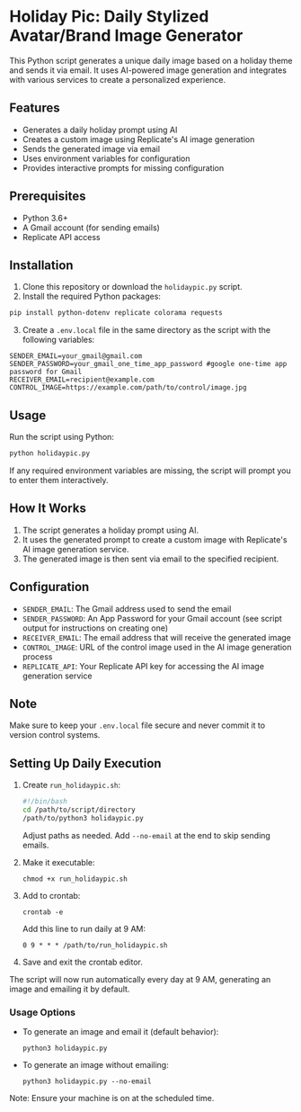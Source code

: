# Holiday Pic: Daily Stylized Avatar/Brand Image Generator

This Python script generates a unique daily image based on a holiday theme and sends it via email. It uses AI-powered image generation and integrates with various services to create a personalized experience.

## Features

- Generates a daily holiday prompt using AI
- Creates a custom image using Replicate's AI image generation
- Sends the generated image via email
- Uses environment variables for configuration
- Provides interactive prompts for missing configuration

## Prerequisites

- Python 3.6+
- A Gmail account (for sending emails)
- Replicate API access

## Installation

1. Clone this repository or download the `holidaypic.py` script.
2. Install the required Python packages:

```bash
pip install python-dotenv replicate colorama requests
```

3. Create a `.env.local` file in the same directory as the script with the following variables:

```
SENDER_EMAIL=your_gmail@gmail.com
SENDER_PASSWORD=your_gmail_one_time_app_password #google one-time app password for Gmail
RECEIVER_EMAIL=recipient@example.com
CONTROL_IMAGE=https://example.com/path/to/control/image.jpg
```

## Usage

Run the script using Python:

```bash
python holidaypic.py
```

If any required environment variables are missing, the script will prompt you to enter them interactively.

## How It Works

1. The script generates a holiday prompt using AI.
2. It uses the generated prompt to create a custom image with Replicate's AI image generation service.
3. The generated image is then sent via email to the specified recipient.

## Configuration

- `SENDER_EMAIL`: The Gmail address used to send the email
- `SENDER_PASSWORD`: An App Password for your Gmail account (see script output for instructions on creating one)
- `RECEIVER_EMAIL`: The email address that will receive the generated image
- `CONTROL_IMAGE`: URL of the control image used in the AI image generation process
- `REPLICATE_API`: Your Replicate API key for accessing the AI image generation service

## Note

Make sure to keep your `.env.local` file secure and never commit it to version control systems.

## Setting Up Daily Execution

1. Create `run_holidaypic.sh`:

   ```bash
   #!/bin/bash
   cd /path/to/script/directory
   /path/to/python3 holidaypic.py
   ```

   Adjust paths as needed. Add `--no-email` at the end to skip sending emails.

2. Make it executable:

   ```
   chmod +x run_holidaypic.sh
   ```

3. Add to crontab:

   ```
   crontab -e
   ```

   Add this line to run daily at 9 AM:

   ```
   0 9 * * * /path/to/run_holidaypic.sh
   ```

4. Save and exit the crontab editor.

The script will now run automatically every day at 9 AM, generating an image and emailing it by default.

### Usage Options

- To generate an image and email it (default behavior):
  ```
  python3 holidaypic.py
  ```

- To generate an image without emailing:
  ```
  python3 holidaypic.py --no-email
  ```

Note: Ensure your machine is on at the scheduled time.